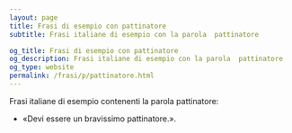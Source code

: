 ```yaml
---
layout: page
title: Frasi di esempio con pattinatore 
subtitle: Frasi italiane di esempio con la parola  pattinatore

og_title: Frasi di esempio con pattinatore 
og_description: Frasi italiane di esempio con la parola  pattinatore
og_type: website
permalink: /frasi/p/pattinatore.html
---
```


Frasi italiane di esempio contenenti la parola pattinatore:


- «Devi essere un bravissimo pattinatore.».
